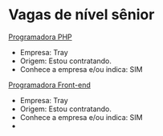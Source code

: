 # Vagas de nível sênior

[Programadora PHP](https://jobs.kenoby.com/tray/job/pessoa-programadora-php-senior-vaga-afirmativa-para-mulheres-remoto/61c068f60796af1b480e4d63?utm_source=website)
- Empresa: Tray
- Origem: Estou contratando.
- Conhece a empresa e/ou indica: SIM

[Programadora Front-end](https://jobs.kenoby.com/tray/job/pessoa-programadora-front-end-senior-vaga-afirmativa-para-mulheres-remoto/61c06bb3d8f71a7ef9179564?utm_source=website)
- Empresa: Tray
- Origem: Estou contratando.
- Conhece a empresa e/ou indica: SIM
-
